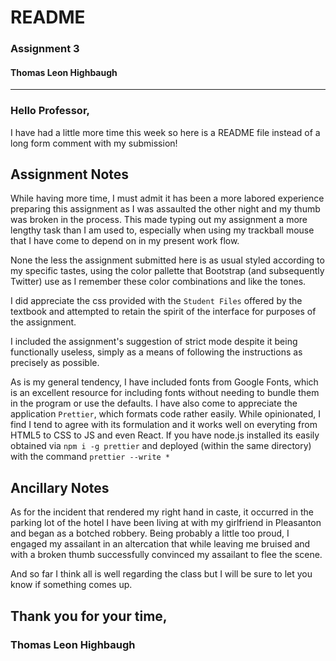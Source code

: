 # README

### Assignment 3

#### Thomas Leon Highbaugh

---

### Hello Professor,

I have had a little more time this week so here is a README file instead of a long form comment with my submission!

## Assignment Notes

While having more time, I must admit it has been a more labored experience preparing this assignment as I was assaulted the other night and my thumb was broken in the process. This made typing out my assignment a more lengthy task than I am used to, especially when using my trackball mouse that I have come to depend on in my present work flow.

None the less the assignment submitted here is as usual styled according to my specific tastes, using the color pallette that Bootstrap (and subsequently Twitter) use as I remember these color combinations and like the tones.

I did appreciate the css provided with the `Student Files` offered by the textbook and attempted to retain the spirit of the interface for purposes of the assignment.

I included the assignment's suggestion of strict mode despite it being functionally useless, simply as a means of following the instructions as precisely as possible.

As is my general tendency, I have included fonts from Google Fonts, which is an excellent resource for including fonts without needing to bundle them in the program or use the defaults. I have also come to appreciate the application `Prettier`, which formats code rather easily. While opinionated, I find I tend to agree with its formulation and it works well on everyting from HTML5 to CSS to JS and even React. If you have node.js installed its easily obtained via `npm i -g prettier` and deployed (within the same directory) with the command `prettier --write *`

## Ancillary Notes

As for the incident that rendered my right hand in caste, it occurred in the parking lot of the hotel I have been living at with my girlfriend in Pleasanton and began as a botched robbery. Being probably a little too proud, I engaged my assailant in an altercation that while leaving me bruised and with a broken thumb successfully convinced my assailant to flee the scene.

And so far I think all is well regarding the class but I will be sure to let you know if something comes up.

## Thank you for your time,

### Thomas Leon Highbaugh
